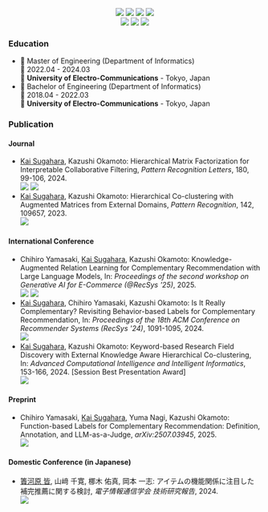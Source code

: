 <p align="center">
  <a href="https://twitter.com/kaisugahara"><img src="https://img.shields.io/badge/X-000000?style=for-the-badge&logo=x&logoColor=white"></a>
  <a href="https://www.linkedin.com/in/kaisugahara/"><img src="https://img.shields.io/badge/LinkedIn-0077B5?style=for-the-badge&logo=linkedin&logoColor=white"></a>
  <a href="https://qiita.com/Kai238"><img src="https://img.shields.io/badge/Qiita-55c500?style=for-the-badge&logo=qiita&logoColor=white"></a>
  <a href="https://zenn.dev/ksugahara"><img src="https://img.shields.io/badge/Zenn-3EA8FF?style=for-the-badge&logo=Zenn&logoColor=white"></a>
  <br>
  <a href="https://orcid.org/0009-0003-2367-020X"><img src="https://img.shields.io/badge/orcid-A6CE39?style=for-the-badge&logo=orcid&logoColor=white"></a>
  <a href="https://scholar.google.com/citations?user=KbVH3RcAAAAJ"><img src="https://img.shields.io/badge/Google_Scholar-4285F4?style=for-the-badge&logo=google-scholar&logoColor=white"></a>
  <a href="https://www.researchgate.net/profile/Kai-Sugahara"><img src="https://img.shields.io/badge/Research_Gate-00CCBB.svg?&style=for-the-badge&logo=ResearchGate&logoColor=white"></a>
</p>

### Education

- 📖 Master of Engineering (Department of Informatics)\
📆 2022.04 - 2024.03\
📍 **University of Electro-Communications** - Tokyo, Japan
- 📖 Bachelor of Engineering (Department of Informatics)\
📆 2018.04 - 2022.03\
📍 **University of Electro-Communications** - Tokyo, Japan

### Publication

#### Journal

- <ins>Kai Sugahara</ins>, Kazushi Okamoto: Hierarchical Matrix Factorization for Interpretable Collaborative Filtering, *Pattern Recognition Letters*, 180, 99-106, 2024.<br>
[<img src="https://img.shields.io/badge/elsevier-FF6C00?style=for-the-badge&logo=elsevier&logoColor=white">](https://doi.org/10.1016/j.patrec.2024.03.003) [<img src="https://img.shields.io/badge/arXiv-B31B1B?style=for-the-badge&logo=arxiv&logoColor=white">](https://doi.org/10.48550/arXiv.2311.13277)
- <ins>Kai Sugahara</ins>, Kazushi Okamoto: Hierarchical Co-clustering with Augmented Matrices from External Domains, *Pattern Recognition*, 142, 109657, 2023.<br>
[<img src="https://img.shields.io/badge/elsevier-FF6C00?style=for-the-badge&logo=elsevier&logoColor=white">](https://doi.org/10.1016/j.patcog.2023.109657)

#### International Conference

- Chihiro Yamasaki, <ins>Kai Sugahara</ins>, Kazushi Okamoto: Knowledge-Augmented Relation Learning for Complementary Recommendation with Large Language Models, In: *Proceedings of the second workshop on Generative AI for E-Commerce (@RecSys '25)*, 2025.<br>
<img src="https://img.shields.io/badge/paper-000000?style=for-the-badge&logoColor=white"> [<img src="https://img.shields.io/badge/arXiv-B31B1B?style=for-the-badge&logo=arxiv&logoColor=white">](https://arxiv.org/abs/2509.05564)
- <ins>Kai Sugahara</ins>, Chihiro Yamasaki, Kazushi Okamoto: Is It Really Complementary? Revisiting Behavior-based Labels for Complementary Recommendation, In: *Proceedings of the 18th ACM Conference on Recommender Systems (RecSys '24)*, 1091-1095, 2024.<br>
[<img src="https://img.shields.io/badge/acm-0085CA?style=for-the-badge&logo=acm&logoColor=white">](https://doi.org/10.1145/3640457.3691705)
- <ins>Kai Sugahara</ins>, Kazushi Okamoto: Keyword-based Research Field Discovery with External Knowledge Aware Hierarchical Co-clustering, In: *Advanced Computational Intelligence and Intelligent Informatics*, 153-166, 2024. [Session Best Presentation Award]<br>
[<img src="https://img.shields.io/badge/Springer-152e56?style=for-the-badge&logoColor=white">](https://doi.org/10.1007/978-981-99-7590-7_13)

#### Preprint

- Chihiro Yamasaki, <ins>Kai Sugahara</ins>, Yuma Nagi, Kazushi Okamoto: Function-based Labels for Complementary Recommendation: Definition, Annotation, and LLM-as-a-Judge, *arXiv:2507.03945*, 2025.<br>
[<img src="https://img.shields.io/badge/arXiv-B31B1B?style=for-the-badge&logo=arxiv&logoColor=white">](https://doi.org/10.48550/arXiv.2507.03945)

#### Domestic Conference (in Japanese)

- <ins>簀河原 皆</ins>, 山﨑 千寛, 梛木 佑真, 岡本 一志: アイテムの機能関係に注目した補完推薦に関する検討, *電子情報通信学会 技術研究報告*, 2024.<br>
[<img src="https://img.shields.io/badge/paper-000000?style=for-the-badge&logoColor=white">](https://www.ieice.org/publications/ken/summary.php?contribution_id=128632)
